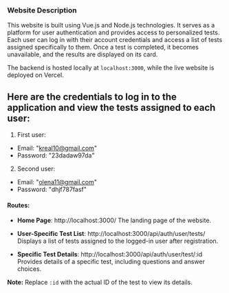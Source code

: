 ### Website Description

This website is built using Vue.js and Node.js technologies. It serves as a platform for user authentication and provides access to personalized tests. Each user can log in with their account credentials and access a list of tests assigned specifically to them. Once a test is completed, it becomes unavailable, and the results are displayed on its card.

The backend is hosted locally at `localhost:3000`, while the live website is deployed on Vercel.

## Here are the credentials to log in to the application and view the tests assigned to each user:

1) First user:
- Email: "kreal10@gmail.com"
- Password: "23dadaw97da"

2) Second user:
- Email: "olena11@gmail.com"
- Password: "dhjf787fasf"

#### Routes:

- **Home Page**: http://localhost:3000/
  The landing page of the website.

- **User-Specific Test List**: http://localhost:3000/api/auth/user/tests/
  Displays a list of tests assigned to the logged-in user after registration.

- **Specific Test Details**: http://localhost:3000/api/auth/user/test/:id
  Provides details of a specific test, including questions and answer choices.

**Note:** Replace `:id` with the actual ID of the test to view its details.
